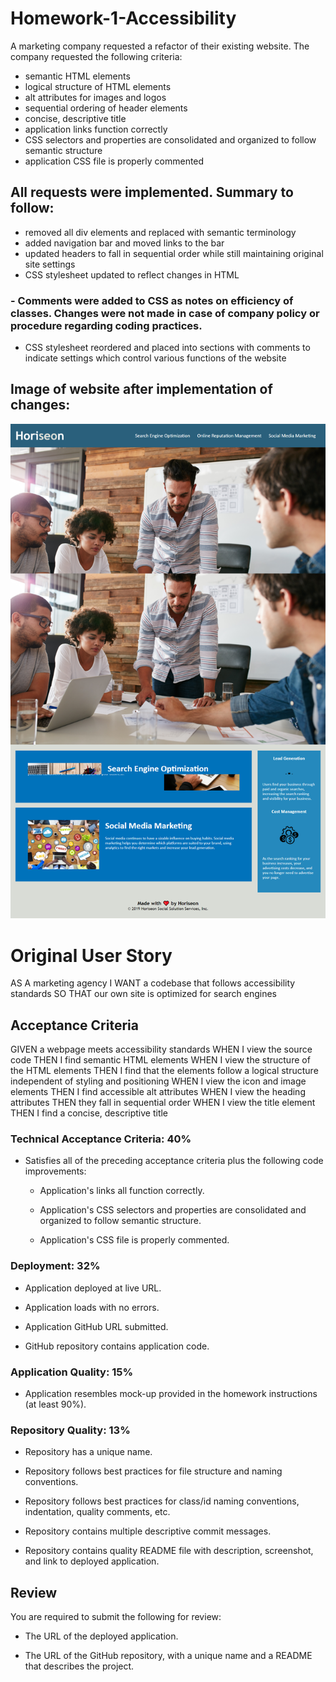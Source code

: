 # Homework-1-Accessibility
A marketing company requested a refactor of their existing website. The company requested the following criteria: 

- semantic HTML elements
- logical structure of HTML elements
- alt attributes for images and logos
- sequential ordering of header elements
- concise, descriptive title
- application links function correctly
- CSS selectors and properties are consolidated and organized to follow semantic structure
- application CSS file is properly commented

## All requests were implemented. Summary to follow:

- removed all div elements and replaced with semantic terminology
- added navigation bar and moved links to the bar
- updated headers to fall in sequential order while still maintaining original site settings
- CSS stylesheet updated to reflect changes in HTML
### - Comments were added to CSS as notes on efficiency of classes. Changes were not made in case of company policy or procedure regarding coding practices.
- CSS stylesheet reordered and placed into sections with comments to indicate settings which control various functions of the website

## Image of website after implementation of changes:
![Horiseon Webpage](assets/images/Horiseon-Webpage-Updated.png)

# Original User Story

AS A marketing agency I WANT a codebase that follows accessibility standards
SO THAT our own site is optimized for search engines

## Acceptance Criteria

GIVEN a webpage meets accessibility standards
WHEN I view the source code
THEN I find semantic HTML elements
WHEN I view the structure of the HTML elements
THEN I find that the elements follow a logical structure independent of styling and positioning
WHEN I view the icon and image elements
THEN I find accessible alt attributes
WHEN I view the heading attributes
THEN they fall in sequential order
WHEN I view the title element
THEN I find a concise, descriptive title

### Technical Acceptance Criteria: 40%

* Satisfies all of the preceding acceptance criteria plus the following code improvements:

  * Application's links all function correctly.

  * Application's CSS selectors and properties are consolidated and organized to follow semantic structure.

  * Application's CSS file is properly commented.

### Deployment: 32%

* Application deployed at live URL.

* Application loads with no errors.

* Application GitHub URL submitted.

* GitHub repository contains application code.

### Application Quality: 15%

* Application resembles mock-up provided in the homework instructions (at least 90%).

### Repository Quality: 13%

* Repository has a unique name.

* Repository follows best practices for file structure and naming conventions.

* Repository follows best practices for class/id naming conventions, indentation, quality comments, etc.

* Repository contains multiple descriptive commit messages.

* Repository contains quality README file with description, screenshot, and link to deployed application.

## Review

You are required to submit the following for review:

* The URL of the deployed application.

* The URL of the GitHub repository, with a unique name and a README that describes the project.